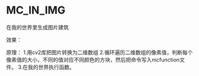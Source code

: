 # MC_IN_IMG
在我的世界里生成图片建筑

效果：

原理：
1.用cv2库把图片转换为二维数组
2.循环遍历二维数组的像素值，判断每个像素值的大小，不同的值对应不同颜色的方块，然后把命令写入mcfunction文件。
3.在我的世界执行函数。
